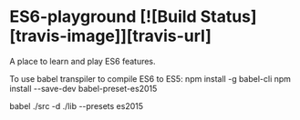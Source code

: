 # ES6-playground [![Build Status][travis-image]][travis-url]
A place to learn and play ES6 features.

To use babel transpiler to compile ES6 to ES5:
npm install -g babel-cli
npm install --save-dev babel-preset-es2015

babel ./src -d ./lib --presets es2015
